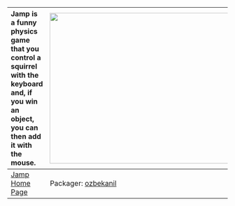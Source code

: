 | Jamp is a funny physics game that you control a squirrel with the keyboard and, if you win an object, you can then add it with the mouse. | <a href='http://www.youtube.com/watch?feature=player_embedded&v=CX1G5vGxo90' target='_blank'><img src='http://img.youtube.com/vi/CX1G5vGxo90/0.jpg' width='425' height=344 /></a> |
|:------------------------------------------------------------------------------------------------------------------------------------------|:----------------------------------------------------------------------------------------------------------------------------------------------------------------------------------|
|[Jamp Home Page](http://perre.noud.ch/jamp)| Packager: [ozbekanil](ozbekanil.md) |